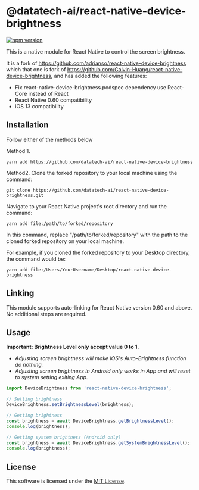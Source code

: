 # @datatech-ai/react-native-device-brightness

[![npm version](https://badge.fury.io/js/%40adrianso%2Freact-native-device-brightness.svg)](https://badge.fury.io/js/%40adrianso%2Freact-native-device-brightness)

This is a native module for React Native to control the screen brightness.

It is a fork of https://github.com/adrianso/react-native-device-brightness which that one is fork of https://github.com/Calvin-Huang/react-native-device-brightness, and has added the following features:

- Fix react-native-device-brightness.podspec dependency use React-Core instead of React
- React Native 0.60 compatibility
- iOS 13 compatibility

## Installation

Follow either of the methods below

Method 1. 
```
yarn add https://github.com/datatech-ai/react-native-device-brightness
```

Method2. 
Clone the forked repository to your local machine using the command:
```
git clone https://github.com/datatech-ai/react-native-device-brightness.git
```

Navigate to your React Native project's root directory and run the command:
```
yarn add file:/path/to/forked/repository
```
In this command, replace "/path/to/forked/repository" with the path to the cloned forked repository on your local machine.

For example, if you cloned the forked repository to your Desktop directory, the command would be:
```
yarn add file:/Users/YourUsername/Desktop/react-native-device-brightness
```

## Linking

This module supports auto-linking for React Native version 0.60 and above. No additional steps are required.

## Usage

**Important: Brightness Level only accept value 0 to 1.**

- _Adjusting screen brightness will make iOS's Auto-Brightness function do nothing._
- _Adjusting screen brightness in Android only works in App and will reset to system setting exiting App._


```javascript
import DeviceBrightness from 'react-native-device-brightness';

// Setting brightness
DeviceBrightness.setBrightnessLevel(brightness);

// Getting brightness
const brightness = await DeviceBrightness.getBrightnessLevel();
console.log(brightness);

// Getting system brightness (Android only)
const brightness = await DeviceBrightness.getSystemBrightnessLevel();
console.log(brightness);
```

## License

This software is licensed under the [MIT License](https://github.com/adrianso/react-native-device-brightness/blob/master/LICENSE).
